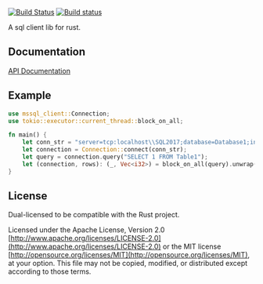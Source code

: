 [![Build Status](https://travis-ci.org/danylaporte/mssql_client.svg?branch=master)](https://travis-ci.org/danylaporte/mssql_client)
[![Build status](https://ci.appveyor.com/api/projects/status/64ax67o8u6srqlv9?svg=true)](https://ci.appveyor.com/project/danylaporte/mssql-client)

A sql client lib for rust.

## Documentation
[API Documentation](https://danylaporte.github.io/mssql_client/mssql_client)

## Example

```rust
use mssql_client::Connection;
use tokio::executor::current_thread::block_on_all;

fn main() {
    let conn_str = "server=tcp:localhost\\SQL2017;database=Database1;integratedsecurity=sspi;trustservercertificate=true";
    let connection = Connection::connect(conn_str);
    let query = connection.query("SELECT 1 FROM Table1");
    let (connection, rows): (_, Vec<i32>) = block_on_all(query).unwrap();
}
```

## License

Dual-licensed to be compatible with the Rust project.

Licensed under the Apache License, Version 2.0
[http://www.apache.org/licenses/LICENSE-2.0](http://www.apache.org/licenses/LICENSE-2.0) or the MIT license
[http://opensource.org/licenses/MIT](http://opensource.org/licenses/MIT), at your
option. This file may not be copied, modified, or distributed
except according to those terms.